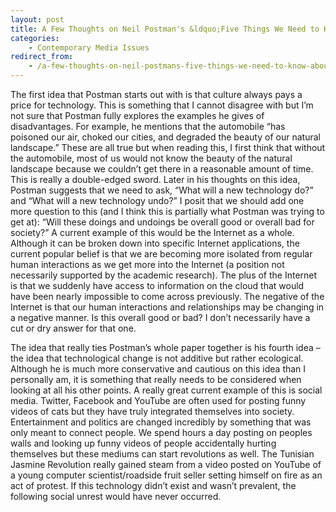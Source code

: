 ```yaml
---
layout: post
title: A Few Thoughts on Neil Postman's &ldquo;Five Things We Need to Know About Technological Change&rdquo;
categories:
    - Contemporary Media Issues
redirect_from:
    - /a-few-thoughts-on-neil-postmans-five-things-we-need-to-know-about-technological-change/
---
```


The first idea that Postman starts out with is that culture always pays a price for technology. This is something that I cannot disagree with but I’m not sure that Postman fully explores the examples he gives of disadvantages. For example, he mentions that the automobile “has poisoned our air, choked our cities, and degraded the beauty of our natural landscape.” These are all true but when reading this, I first think that without the automobile, most of us would not know the beauty of the natural landscape because we couldn’t get there in a reasonable amount of time. This is really a double-edged sword. Later in his thoughts on this idea, Postman suggests that we need to ask, “What will a new technology do?” and “What will a new technology undo?” <!--more-->I posit that we should add one more question to this (and I think this is partially what Postman was trying to get at): “Will these doings and undoings be overall good or overall bad for society?” A current example of this would be the Internet as a whole. Although it can be broken down into specific Internet applications, the current popular belief is that we are becoming more isolated from regular human interactions as we get more into the Internet (a position not necessarily supported by the academic research). The plus of the Internet is that we suddenly have access to information on the cloud that would have been nearly impossible to come across previously. The negative of the Internet is that our human interactions and relationships may be changing in a negative manner. Is this overall good or bad? I don’t necessarily have a cut or dry answer for that one.

The idea that really ties Postman’s whole paper together is his fourth idea – the idea that technological change is not additive but rather ecological. Although he is much more conservative and cautious on this idea than I personally am, it is something that really needs to be considered when looking at all his other points. A really great current example of this is social media. Twitter, Facebook and YouTube are often used for posting funny videos of cats but they have truly integrated themselves into society. Entertainment and politics are changed incredibly by something that was only meant to connect people. We spend hours a day posting on peoples walls and looking up funny videos of people accidentally hurting themselves but these mediums can start revolutions as well. The Tunisian Jasmine Revolution really gained steam from a video posted on YouTube of a young computer scientist/roadside fruit seller setting himself on fire as an act of protest. If this technology didn’t exist and wasn’t prevalent, the following social unrest would have never occurred.
